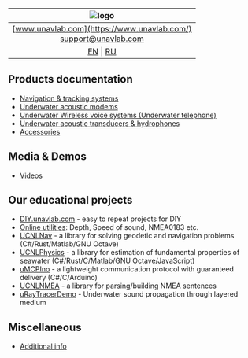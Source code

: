| ![logo](https://ucnl.github.io/documentation/sm_logo.png) |
| :---: |
| [www.unavlab.com](https://www.unavlab.com/) <br/> [support@unavlab.com](mailto:support@unavlab.com) |
| [EN](README.md) \| [RU](README_RU.md) |

## Products documentation
* [Navigation & tracking systems](navigation_and_tracking_systems_en.md)
* [Underwater acoustic modems](underwater_acoustic_modems_en.md)
* [Underwater Wireless voice systems (Underwater telephone)](underwater_wireless_voice_systems_en.md)
* [Underwater acoustic transducers & hydrophones](underwater_acoustic_antennas_en.md)
* [Accessories](accessories_en.md)

## Media & Demos
* [Videos](media_videos_en.md)

## Our educational projects
* [DIY.unavlab.com](https://diy.unavlab.com) - easy to repeat projects for DIY
* [Online utilities](online_utilities_en.md): Depth, Speed of sound, NMEA0183 etc.
* [UCNLNav](https://github.com/ucnl/UCNLNav) - a library for solving geodetic and navigation problems (C#/Rust/Matlab/GNU Octave)
* [UCNLPhysics](https://github.com/ucnl/UCNLPhysics) - a library for estimation of fundamental properties of seawater (C#/Rust/C/Matlab/GNU Octave/JavaScript)
* [uMCPIno](https://github.com/AlekUnderwater/uMCPIno) - a lightweight communication protocol with guaranteed delivery (C#/C/Arduino)
* [UCNLNMEA](https://github.com/ucnl/UCNLNMEA) - a library for parsing/building NMEA sentences
* [uRayTracerDemo](https://github.com/ucnl/uRayTracerDemo) - Underwater sound propagation through layered medium

## Miscellaneous
* [Additional info](misc_en.md)
